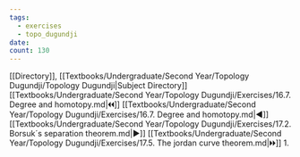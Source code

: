 ```yaml
---
tags:
  - exercises
  - topo_dugundji
date: 
count: 130
---
```

[[Directory]], [[Textbooks/Undergraduate/Second Year/Topology Dugundji/Topology Dugundji|Subject Directory]]
[[Textbooks/Undergraduate/Second Year/Topology Dugundji/Exercises/16.7. Degree and homotopy.md|🞀🞀]] [[Textbooks/Undergraduate/Second Year/Topology Dugundji/Exercises/16.7. Degree and homotopy.md|◀]] [[Textbooks/Undergraduate/Second Year/Topology Dugundji/Exercises/17.2. Borsuk´s separation theorem.md|▶]] [[Textbooks/Undergraduate/Second Year/Topology Dugundji/Exercises/17.5. The jordan curve theorem.md|🞂🞂]]
1. 